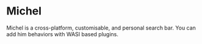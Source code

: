 # Michel

Michel is a cross-platform, customisable, and personal search bar. You can add him behaviors with WASI based plugins.